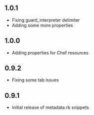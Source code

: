 ## 1.0.1

* Fixing guard_interpreter delimiter
* Adding some more properties

## 1.0.0

* Adding properties for Chef resources

## 0.9.2

* Fixing some tab issues

## 0.9.1

* Initial release of metadata.rb snippets
